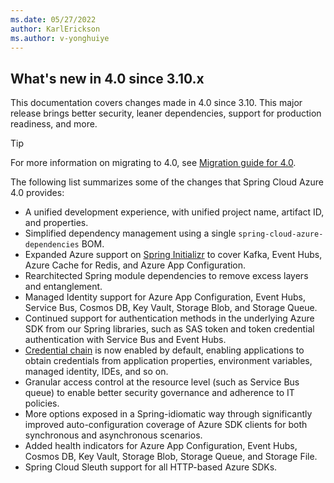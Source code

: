 ```yaml
---
ms.date: 05/27/2022
author: KarlErickson
ms.author: v-yonghuiye
---
```


## What's new in 4.0 since 3.10.x

This documentation covers changes made in 4.0 since 3.10. This major release brings better security, leaner dependencies, support for production readiness, and more.

> [!TIP]
> For more information on migrating to 4.0, see [Migration guide for 4.0](../../spring-cloud-azure-appendix.md#migration-guide-for-40).

The following list summarizes some of the changes that Spring Cloud Azure 4.0 provides:

* A unified development experience, with unified project name, artifact ID, and properties.
* Simplified dependency management using a single `spring-cloud-azure-dependencies` BOM.
* Expanded Azure support on [Spring Initializr](https://start.spring.io) to cover Kafka, Event Hubs, Azure Cache for Redis, and Azure App Configuration.
* Rearchitected Spring module dependencies to remove excess layers and entanglement.
* Managed Identity support for Azure App Configuration, Event Hubs, Service Bus, Cosmos DB, Key Vault, Storage Blob, and Storage Queue.
* Continued support for authentication methods in the underlying Azure SDK from our Spring libraries, such as SAS token and token credential authentication with Service Bus and Event Hubs.
* [Credential chain](/java/api/overview/azure/identity-readme?view=azure-java-stable&preserve-view=true#defaultazurecredential) is now enabled by default, enabling applications to obtain credentials from application properties, environment variables, managed identity, IDEs, and so on.
* Granular access control at the resource level (such as Service Bus queue) to enable better security governance and adherence to IT policies.
* More options exposed in a Spring-idiomatic way through significantly improved auto-configuration coverage of Azure SDK clients for both synchronous and asynchronous scenarios.
* Added health indicators for Azure App Configuration, Event Hubs, Cosmos DB, Key Vault, Storage Blob, Storage Queue, and Storage File.
* Spring Cloud Sleuth support for all HTTP-based Azure SDKs.
